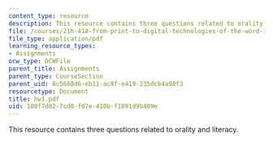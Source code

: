 ```yaml
---
content_type: resource
description: This resource contains three questions related to orality and literacy.
file: /courses/21h-418-from-print-to-digital-technologies-of-the-word-1450-present-fall-2005/108f7d027cd0f07e410bf1891d9b409e_hw1.pdf
file_type: application/pdf
learning_resource_types:
- Assignments
ocw_type: OCWFile
parent_title: Assignments
parent_type: CourseSection
parent_uid: 8c5688d6-eb11-ac8f-e419-235dcb4a98f3
resourcetype: Document
title: hw1.pdf
uid: 108f7d02-7cd0-f07e-410b-f1891d9b409e
---
```

This resource contains three questions related to orality and literacy.


